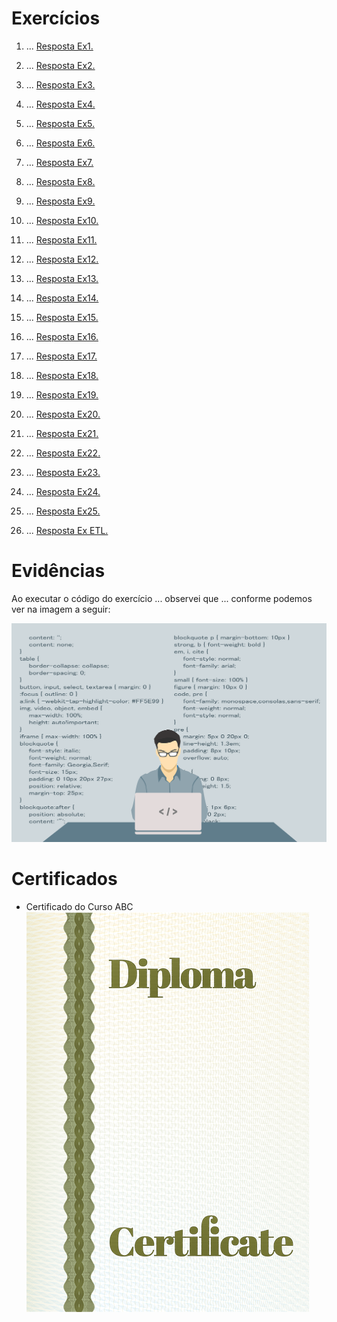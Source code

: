 # Exercícios


1. ...
[Resposta Ex1.](exercicios/ex1.py)

2. ...
[Resposta Ex2.](exercicios/ex2.py)

3. ...
[Resposta Ex3.](exercicios/ex3.py)

4. ...
[Resposta Ex4.](exercicios/ex4.py)

5. ...
[Resposta Ex5.](exercicios/ex5.py)

6. ...
[Resposta Ex6.](exercicios/ex6.py)

7. ...
[Resposta Ex7.](exercicios/ex7.py)

8. ...
[Resposta Ex8.](exercicios/ex8.py)

9. ...
[Resposta Ex9.](exercicios/ex9.py)

10. ...
[Resposta Ex10.](exercicios/ex10.py)

11. ...
[Resposta Ex11.](exercicios/ex11.py)

12. ...
[Resposta Ex12.](exercicios/ex12.py)

13. ...
[Resposta Ex13.](exercicios/ex13.py)

14. ...
[Resposta Ex14.](exercicios/ex14.py)

15. ...
[Resposta Ex15.](exercicios/ex15.py)

16. ...
[Resposta Ex16.](exercicios/ex16.py)

17. ...
[Resposta Ex17.](exercicios/ex17.py)

18. ...
[Resposta Ex18.](exercicios/ex18.py)

19. ...
[Resposta Ex19.](exercicios/ex19.py)

20. ...
[Resposta Ex20.](exercicios/ex20.py)

21. ...
[Resposta Ex21.](exercicios/ex21.py)

22. ...
[Resposta Ex22.](exercicios/ex22.py)

23. ...
[Resposta Ex23.](exercicios/ex23.py)

24. ...
[Resposta Ex24.](exercicios/ex24.py)

25. ...
[Resposta Ex25.](exercicios/ex25.py)

26. ...
[Resposta Ex ETL.](exercicios/ETL.py)


# Evidências


Ao executar o código do exercício ... observei que ... conforme podemos ver na imagem a seguir:


![Evidencia 1](evidencias/sample.webp)



# Certificados


- Certificado do Curso ABC
![Curso ABC](certificados/sample.png)


